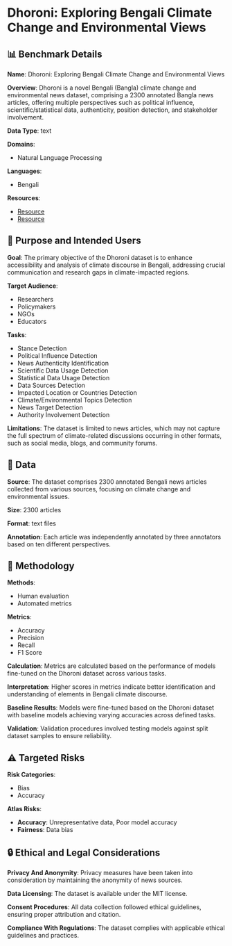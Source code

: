 # Dhoroni: Exploring Bengali Climate Change and Environmental Views

## 📊 Benchmark Details

**Name**: Dhoroni: Exploring Bengali Climate Change and Environmental Views

**Overview**: Dhoroni is a novel Bengali (Bangla) climate change and environmental news dataset, comprising a 2300 annotated Bangla news articles, offering multiple perspectives such as political influence, scientific/statistical data, authenticity, position detection, and stakeholder involvement.

**Data Type**: text

**Domains**:
- Natural Language Processing

**Languages**:
- Bengali

**Resources**:
- [Resource](https://doi.org/10.5281/zenodo.13695110)
- [Resource](https://huggingface.co/ciol-research/dhoroni-6723c1c675c6ef21285c0dda)

## 🎯 Purpose and Intended Users

**Goal**: The primary objective of the Dhoroni dataset is to enhance accessibility and analysis of climate discourse in Bengali, addressing crucial communication and research gaps in climate-impacted regions.

**Target Audience**:
- Researchers
- Policymakers
- NGOs
- Educators

**Tasks**:
- Stance Detection
- Political Influence Detection
- News Authenticity Identification
- Scientific Data Usage Detection
- Statistical Data Usage Detection
- Data Sources Detection
- Impacted Location or Countries Detection
- Climate/Environmental Topics Detection
- News Target Detection
- Authority Involvement Detection

**Limitations**: The dataset is limited to news articles, which may not capture the full spectrum of climate-related discussions occurring in other formats, such as social media, blogs, and community forums.

## 💾 Data

**Source**: The dataset comprises 2300 annotated Bengali news articles collected from various sources, focusing on climate change and environmental issues.

**Size**: 2300 articles

**Format**: text files

**Annotation**: Each article was independently annotated by three annotators based on ten different perspectives.

## 🔬 Methodology

**Methods**:
- Human evaluation
- Automated metrics

**Metrics**:
- Accuracy
- Precision
- Recall
- F1 Score

**Calculation**: Metrics are calculated based on the performance of models fine-tuned on the Dhoroni dataset across various tasks.

**Interpretation**: Higher scores in metrics indicate better identification and understanding of elements in Bengali climate discourse.

**Baseline Results**: Models were fine-tuned based on the Dhoroni dataset with baseline models achieving varying accuracies across defined tasks.

**Validation**: Validation procedures involved testing models against split dataset samples to ensure reliability.

## ⚠️ Targeted Risks

**Risk Categories**:
- Bias
- Accuracy

**Atlas Risks**:
- **Accuracy**: Unrepresentative data, Poor model accuracy
- **Fairness**: Data bias

## 🔒 Ethical and Legal Considerations

**Privacy And Anonymity**: Privacy measures have been taken into consideration by maintaining the anonymity of news sources.

**Data Licensing**: The dataset is available under the MIT license.

**Consent Procedures**: All data collection followed ethical guidelines, ensuring proper attribution and citation.

**Compliance With Regulations**: The dataset complies with applicable ethical guidelines and practices.
